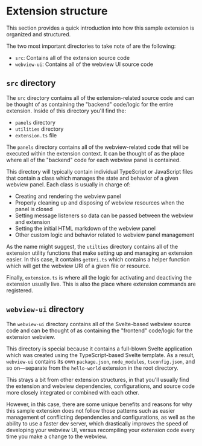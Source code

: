 # Extension structure

This section provides a quick introduction into how this sample extension is
organized and structured.

The two most important directories to take note of are the following:

-   `src`: Contains all of the extension source code
-   `webview-ui`: Contains all of the webview UI source code

## `src` directory

The `src` directory contains all of the extension-related source code and can be
thought of as containing the "backend" code/logic for the entire extension.
Inside of this directory you'll find the:

-   `panels` directory
-   `utilities` directory
-   `extension.ts` file

The `panels` directory contains all of the webview-related code that will be
executed within the extension context. It can be thought of as the place where
all of the "backend" code for each webview panel is contained.

This directory will typically contain individual TypeScript or JavaScript files
that contain a class which manages the state and behavior of a given webview
panel. Each class is usually in charge of:

-   Creating and rendering the webview panel
-   Properly cleaning up and disposing of webview resources when the panel is
    closed
-   Setting message listeners so data can be passed between the webview and
    extension
-   Setting the initial HTML markdown of the webview panel
-   Other custom logic and behavior related to webview panel management

As the name might suggest, the `utilties` directory contains all of the
extension utility functions that make setting up and managing an extension
easier. In this case, it contains `getUri.ts` which contains a helper function
which will get the webview URI of a given file or resource.

Finally, `extension.ts` is where all the logic for activating and deactiving the
extension usually live. This is also the place where extension commands are
registered.

## `webview-ui` directory

The `webview-ui` directory contains all of the Svelte-based webview source code
and can be thought of as containing the "frontend" code/logic for the extension
webview.

This directory is special because it contains a full-blown Svelte application
which was created using the TypeScript-based Svelte template. As a result,
`webview-ui` contains its own `package.json`, `node_modules`, `tsconfig.json`,
and so on––separate from the `hello-world` extension in the root directory.

This strays a bit from other extension structures, in that you'll usually find
the extension and webview dependencies, configurations, and source code more
closely integrated or combined with each other.

However, in this case, there are some unique benefits and reasons for why this
sample extension does not follow those patterns such as easier management of
conflicting dependencies and configurations, as well as the ability to use a
faster dev server, which drastically improves the speed of developing your
webview UI, versus recompiling your extension code every time you make a change
to the webview.
